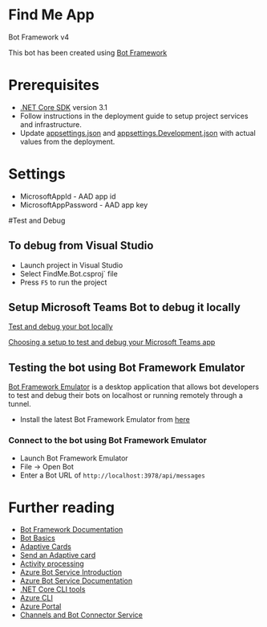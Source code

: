 ﻿# Find Me App

Bot Framework v4

This bot has been created using [Bot Framework](https://dev.botframework.com)

# Prerequisites

- [.NET Core SDK](https://dotnet.microsoft.com/download) version 3.1
- Follow instructions in the deployment guide to setup project services and infrastructure.
- Update [appsettings.json](appsettings.json) and [appsettings.Development.json](appsettings.Development.json) with actual values from the deployment.

# Settings
 - MicrosoftAppId - AAD app id
 - MicrosoftAppPassword - AAD app key

#Test and Debug
## To debug from Visual Studio

  - Launch project in Visual Studio
  - Select FindMe.Bot.csproj` file
  - Press `F5` to run the project

## Setup Microsoft Teams Bot to debug it locally
[Test and debug your bot locally](https://docs.microsoft.com/en-us/microsoftteams/platform/bots/how-to/debug/locally-with-an-ide)

[Choosing a setup to test and debug your Microsoft Teams app](https://docs.microsoft.com/en-us/microsoftteams/platform/concepts/build-and-test/debug)

## Testing the bot using Bot Framework Emulator

[Bot Framework Emulator](https://github.com/microsoft/botframework-emulator) is a desktop application that allows bot developers to test and debug their bots on localhost or running remotely through a tunnel.

- Install the latest Bot Framework Emulator from [here](https://github.com/Microsoft/BotFramework-Emulator/releases)

### Connect to the bot using Bot Framework Emulator

- Launch Bot Framework Emulator
- File -> Open Bot
- Enter a Bot URL of `http://localhost:3978/api/messages`

# Further reading

- [Bot Framework Documentation](https://docs.botframework.com)
- [Bot Basics](https://docs.microsoft.com/azure/bot-service/bot-builder-basics?view=azure-bot-service-4.0)
- [Adaptive Cards](https://adaptivecards.io/)
- [Send an Adaptive card](https://docs.microsoft.com/en-us/azure/bot-service/nodejs/bot-builder-nodejs-send-rich-cards?view=azure-bot-service-3.0&viewFallbackFrom=azure-bot-service-4.0#send-an-adaptive-card)
- [Activity processing](https://docs.microsoft.com/en-us/azure/bot-service/bot-builder-concept-activity-processing?view=azure-bot-service-4.0)
- [Azure Bot Service Introduction](https://docs.microsoft.com/azure/bot-service/bot-service-overview-introduction?view=azure-bot-service-4.0)
- [Azure Bot Service Documentation](https://docs.microsoft.com/azure/bot-service/?view=azure-bot-service-4.0)
- [.NET Core CLI tools](https://docs.microsoft.com/en-us/dotnet/core/tools/?tabs=netcore2x)
- [Azure CLI](https://docs.microsoft.com/cli/azure/?view=azure-cli-latest)
- [Azure Portal](https://portal.azure.com)
- [Channels and Bot Connector Service](https://docs.microsoft.com/en-us/azure/bot-service/bot-concepts?view=azure-bot-service-4.0)

